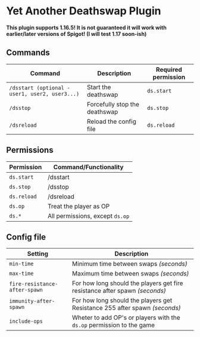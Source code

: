 # Yet Another Deathswap Plugin

**This plugin supports 1.16.5! It is not guaranteed it will work with earlier/later versions of Spigot! (I will test 1.17 soon-ish)**

## Commands

| Command                                        | Description                   | Required permission |
| ---------------------------------------------- | ----------------------------- | ------------------- |
| `/dsstart (optional - user1, user2, user3...)` | Start the deathswap           | `ds.start`          |
| `/dsstop`                                      | Forcefully stop the deathswap | `ds.stop`           |
| `/dsreload`                                    | Reload the config file        | `ds.reload`         |

## Permissions

| Permission  | Command/Functionality           |
| ----------- | ------------------------------- |
| `ds.start`  | /dsstart                        |
| `ds.stop`   | /dsstop                         |
| `ds.reload` | /dsreload                       |
| `ds.op`     | Treat the player as OP          |
| `ds.*`      | All permissions, except `ds.op` |

## Config file

| Setting                       | Description                                                                 |
| ----------------------------- | --------------------------------------------------------------------------- |
| `min-time`                    | Minimum time between swaps _(seconds)_                                      |
| `max-time`                    | Maximum time between swaps _(seconds)_                                      |
| `fire-resistance-after-spawn` | For how long should the players get fire resistance after spawn _(seconds)_ |
| `immunity-after-spawn`        | For how long should the players get Resistance 255 after spawn _(seconds)_  |
| `include-ops`                 | Wheter to add OP's or players with the `ds.op` permission to the game       |

